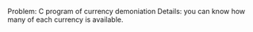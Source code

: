 Problem: C program of currency demoniation
Details: you can know how many of each currency is available.
